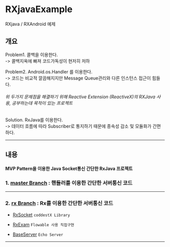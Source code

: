 # RXjavaExample
RXjava / RXAndroid 예제



## 개요
Problem1. 콜백을 이용한다.  
-> 콜백지옥에 빠져 코드가독성이 현저히 저하

Problem2. Android.os.Handler 를 이용한다.  
-> 코드는 비교적 깔끔해지지만 Message Queue관리와 다른 인스턴스 접근이 힘들다.

###### 위 두가지 문제점을 해결하기 위해 Reactive Extension (ReactiveX)의 RXJava 사용, 공부하는데 목적이 있는 프로젝트   

Solution. RxJava를 이용한다.  
-> 데이터 흐름에 따라 Subscriber로 통지하기 때문에 종속성 감소 및 모듈화가 간편하다.



<hr>  

## 내용  

#### MVP Pattern을 이용한 Java Socket통신 간단한 RxJava 프로젝트
### 1. [master Branch](https://github.com/zojae031/RXjava-Socket/tree/master) : 핸들러를 이용한 간단한 서버통신 코드

<hr>  

### 2. [rx Branch](https://github.com/zojae031/RXjava-Socket/tree/rx) : Rx를 이용한 간단한 서버통신 코드  

- [RxSocket](https://github.com/zojae031/RXjava-Socket/tree/rx/RxSocket) ``coddestX Library``   

- [RxExam](https://github.com/zojae031/RXjava-Socket/tree/rx/RxExam) ``Flowable 사용 직접구현``   

- [BaseServer](https://github.com/zojae031/RXjava-Socket/tree/rx/BaseServer) ``Echo Server``   


<hr>


